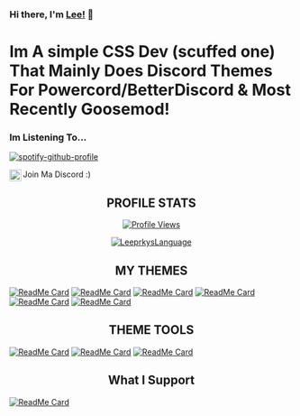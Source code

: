 ### Hi there, I'm [Lee!](https://leeprky.github.io/leeprky/) 👋
# Im A simple CSS Dev (scuffed one) That Mainly Does Discord Themes For Powercord/BetterDiscord & Most Recently Goosemod!

### Im Listening To...
[![spotify-github-profile](https://spotify-github-profile.vercel.app/api/view?uid=662kfkekmpc0q4fexw8rngvat&cover_image=true&theme=novatorem)](https://spotify-github-profile.vercel.app/api/view?uid=662kfkekmpc0q4fexw8rngvat&redirect=true)

Join Ma Discord :)
<a href="https://discord.gg/Ff3rqAYB89">
  <img align="left" alt="Leeprky's Discord" width="21px" src="https://raw.githubusercontent.com/anuraghazra/anuraghazra/master/assets/discord-round.svg" />
</a>

<h2 align="center">PROFILE STATS</h2>
<a href="https://github.com/leeprky">
  <p align="center">
    <img src="https://komarev.com/ghpvc/?username=Leeprky" alt="Profile Views">
  </p>
  <p align="center">
    <img align="center" src="https://github-readme-stats.vercel.app/api?username=Leeprky&show_icons=true&theme=radical" alt="LeeprkysLanguage">
  </p>
</a>



<h2 align="center">MY THEMES</h2>

[![ReadMe Card](https://github-readme-stats.vercel.app/api/pin/?username=Leeprky&repo=BetterDefaultGlasscord&theme=radical)](https://github.com/leeprky/BetterDefaultGlasscord)
[![ReadMe Card](https://github-readme-stats.vercel.app/api/pin/?username=Leeprky&repo=Slook&theme=radical)](https://github.com/leeprky/slook_theme)
[![ReadMe Card](https://github-readme-stats.vercel.app/api/pin/?username=Leeprky&repo=Lode&theme=radical)](https://github.com/leeprky/Lode)
[![ReadMe Card](https://github-readme-stats.vercel.app/api/pin/?username=Leeprky&repo=cybercordtheme-transparent&theme=radical)](https://github.com/leeprky/cybercordtheme-transparent)
[![ReadMe Card](https://github-readme-stats.vercel.app/api/pin/?username=Leeprky&repo=cybercordtheme-yellow&theme=radical)](https://github.com/leeprky/cybercordtheme-yellow)
[![ReadMe Card](https://github-readme-stats.vercel.app/api/pin/?username=Leeprky&repo=naive&theme=radical)](https://github.com/leeprky/Naive)


<h2 align="center">THEME TOOLS</h2>

[![ReadMe Card](https://github-readme-stats.vercel.app/api/pin/?username=Leeprky&repo=FullyThemedDiscord&theme=tokyonight)](https://github.com/leeprky/FullyThemedDiscord)
[![ReadMe Card](https://github-readme-stats.vercel.app/api/pin/?username=Leeprky&repo=GreenpleBeGone&theme=tokyonight)](https://github.com/leeprky/GreenpleBeGone)
[![ReadMe Card](https://github-readme-stats.vercel.app/api/pin/?username=Leeprky&repo=MyThemesBasesStuffYeah&theme=tokyonight)](https://github.com/leeprky/MyThemesBasesStuffYeah)

<h2 align="center">What I Support</h2>

[![ReadMe Card](https://github-readme-stats.vercel.app/api/pin/?username=Leeprky&repo=Glasscord&theme=dark)](https://github.com/AryToNeX/Glasscord)
